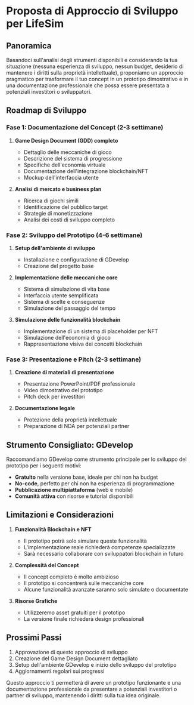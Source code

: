 # Proposta di Approccio di Sviluppo per LifeSim

## Panoramica

Basandoci sull'analisi degli strumenti disponibili e considerando la tua situazione (nessuna esperienza di sviluppo, nessun budget, desiderio di mantenere i diritti sulla proprietà intellettuale), proponiamo un approccio pragmatico per trasformare il tuo concept in un prototipo dimostrativo e in una documentazione professionale che possa essere presentata a potenziali investitori o sviluppatori.

## Roadmap di Sviluppo

### Fase 1: Documentazione del Concept (2-3 settimane)
1. **Game Design Document (GDD) completo**
   - Dettaglio delle meccaniche di gioco
   - Descrizione del sistema di progressione
   - Specifiche dell'economia virtuale
   - Documentazione dell'integrazione blockchain/NFT
   - Mockup dell'interfaccia utente

2. **Analisi di mercato e business plan**
   - Ricerca di giochi simili
   - Identificazione del pubblico target
   - Strategie di monetizzazione
   - Analisi dei costi di sviluppo completo

### Fase 2: Sviluppo del Prototipo (4-6 settimane)
1. **Setup dell'ambiente di sviluppo**
   - Installazione e configurazione di GDevelop
   - Creazione del progetto base

2. **Implementazione delle meccaniche core**
   - Sistema di simulazione di vita base
   - Interfaccia utente semplificata
   - Sistema di scelte e conseguenze
   - Simulazione del passaggio del tempo

3. **Simulazione delle funzionalità blockchain**
   - Implementazione di un sistema di placeholder per NFT
   - Simulazione dell'economia di gioco
   - Rappresentazione visiva dei concetti blockchain

### Fase 3: Presentazione e Pitch (2-3 settimane)
1. **Creazione di materiali di presentazione**
   - Presentazione PowerPoint/PDF professionale
   - Video dimostrativo del prototipo
   - Pitch deck per investitori

2. **Documentazione legale**
   - Protezione della proprietà intellettuale
   - Preparazione di NDA per potenziali partner

## Strumento Consigliato: GDevelop

Raccomandiamo GDevelop come strumento principale per lo sviluppo del prototipo per i seguenti motivi:
- **Gratuito** nella versione base, ideale per chi non ha budget
- **No-code**, perfetto per chi non ha esperienza di programmazione
- **Pubblicazione multipiattaforma** (web e mobile)
- **Comunità attiva** con risorse e tutorial disponibili

## Limitazioni e Considerazioni

1. **Funzionalità Blockchain e NFT**
   - Il prototipo potrà solo simulare queste funzionalità
   - L'implementazione reale richiederà competenze specializzate
   - Sarà necessario collaborare con sviluppatori blockchain in futuro

2. **Complessità del Concept**
   - Il concept completo è molto ambizioso
   - Il prototipo si concentrerà sulle meccaniche core
   - Alcune funzionalità avanzate saranno solo simulate o documentate

3. **Risorse Grafiche**
   - Utilizzeremo asset gratuiti per il prototipo
   - La versione finale richiederà design professionali

## Prossimi Passi

1. Approvazione di questo approccio di sviluppo
2. Creazione del Game Design Document dettagliato
3. Setup dell'ambiente GDevelop e inizio dello sviluppo del prototipo
4. Aggiornamenti regolari sui progressi

Questo approccio ti permetterà di avere un prototipo funzionante e una documentazione professionale da presentare a potenziali investitori o partner di sviluppo, mantenendo i diritti sulla tua idea originale.

